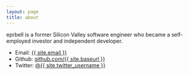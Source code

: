 ```yaml
---
layout: page
title: about
---
```


eprbell is a former Silicon Valley software engineer who became a self-employed investor and independent developer.

- Email: <a href="mailto:{{ site.twitter_username }}0@gmail.com">{{ site.email }}</a>
- Github: <a href="https://github.com/{{ site.twitter_username }}">github.com/{{ site.baseurl }}</a>
- Twitter: <a href="https://twitter.com/{{ site.twitter_username }}">@{{ site.twitter_username }}</a>
